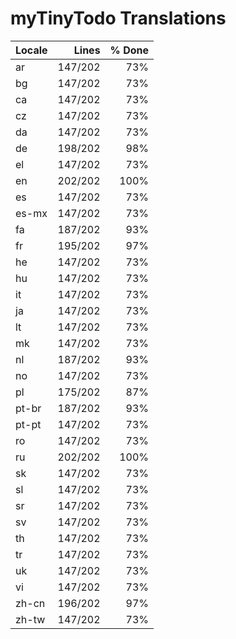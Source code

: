 # myTinyTodo Translations

| Locale |  Lines  | % Done |
|:-------|--------:|-------:|
| ar     | 147/202 |    73% |
| bg     | 147/202 |    73% |
| ca     | 147/202 |    73% |
| cz     | 147/202 |    73% |
| da     | 147/202 |    73% |
| de     | 198/202 |    98% |
| el     | 147/202 |    73% |
| en     | 202/202 |   100% |
| es     | 147/202 |    73% |
| es-mx  | 147/202 |    73% |
| fa     | 187/202 |    93% |
| fr     | 195/202 |    97% |
| he     | 147/202 |    73% |
| hu     | 147/202 |    73% |
| it     | 147/202 |    73% |
| ja     | 147/202 |    73% |
| lt     | 147/202 |    73% |
| mk     | 147/202 |    73% |
| nl     | 187/202 |    93% |
| no     | 147/202 |    73% |
| pl     | 175/202 |    87% |
| pt-br  | 187/202 |    93% |
| pt-pt  | 147/202 |    73% |
| ro     | 147/202 |    73% |
| ru     | 202/202 |   100% |
| sk     | 147/202 |    73% |
| sl     | 147/202 |    73% |
| sr     | 147/202 |    73% |
| sv     | 147/202 |    73% |
| th     | 147/202 |    73% |
| tr     | 147/202 |    73% |
| uk     | 147/202 |    73% |
| vi     | 147/202 |    73% |
| zh-cn  | 196/202 |    97% |
| zh-tw  | 147/202 |    73% |
